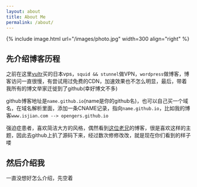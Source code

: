 ```yaml
---
layout: about
title: About Me
permalink: /about/
---
```


{% include image.html url="/images/photo.jpg" width=300 align="right" %}

## 先介绍博客历程  
之前在这里[vultr](https://www.vultr.com)买的日本vps，`squid && stunnel`做VPN，`wordpress`做博客，博客访问一直很慢，有尝试用过免费的CDN，加速效果也不怎么明显，最后，带着我所有的博文举家迁徙到了github(幸好博文不多)  

github博客地址是`name.github.io`(name是你的github名)，也可以自己买一个域名，在域名解析里面，添加一条CNAME记录，指向`name.github.io`，比如我的博客`www.isjian.com --> opengers.github.io`  

强迫症患者，喜欢简洁大方的风格，偶然看到[这位老兄](http://svmiller.com/)的博客，很是喜欢这样的主题，因此去github上扒了源码下来，经过数次修修改改，就是现在你们看到的样子喽

## 然后介绍我  
一直没想好怎么介绍，先空着
